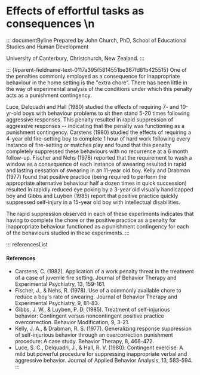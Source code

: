 # Effects of effortful tasks as consequences \n

::: documentByline
Prepared by John Church, PhD, School of Educational Studies and Human
Development

University of Canterbury, Christchurch, New Zealand.
:::

::: {#parent-fieldname-text-0117a395f5814551be367fd81b425515}
One of the penalties commonly employed as a consequence for
inappropriate behaviour in the home setting is the "extra chore". There
has been little in the way of experimental analysis of the conditions
under which this penalty acts as a punishment contingency.

Luce, Delquadri and Hall (1980) studied the effects of requiring 7- and
10-yr-old boys with behaviour problems to sit then stand 5-20 times
following aggressive responses. This penalty resulted in rapid
suppression of aggressive responses -- indicating that the penalty was
functioning as a punishment contingency. Carstens (1980) studied the
effects of requiring a 4-year old fire-setting boy to complete 1 hour of
hard work following every instance of fire-setting or matches play and
found that this penalty completely suppressed these behaviours with no
recurrence at a 6 month follow-up. Fischer and Nehs (1978) reported that
the requirement to wash a window as a consequence of each instance of
swearing resulted in rapid and lasting cessation of swearing in an
11-year old boy. Kelly and Drabman (1977) found that positive practice
(being required to perform the appropriate alternative behaviour half a
dozen times in quick succession) resulted in rapidly reduced eye poking
by a 3-year old visually handicapped boy and Gibbs and Luyben (1985)
report that positive practice quickly suppressed self-injury in a
15-year old boy with intellectual disabilities.

The rapid suppression observed in each of these experiments indicates
that having to complete the chore or the positive practice as a penalty
for inappropriate behaviour functioned as a punishment contingency for
each of the behaviours studied in these experiments.
:::

::: referencesList
#### References

-   Carstens, C. (1982). Application of a work penalty threat in the
    treatment of a case of juvenile fire setting. Journal of Behavior
    Therapy and Experimental Psychiatry, 13, 159-161.
-   Fischer, J., & Nehs, R. (1978). Use of a commonly available chore to
    reduce a boy\'s rate of swearing. Journal of Behavior Therapy and
    Experimental Psychiatry, 9, 81-83.
-   Gibbs, J. W., & Luyben, P. D. (1985). Treatment of self-injurious
    behavior: Contingent versus noncontingent positive practice
    overcorrection. Behavior Modification, 9, 3-21.
-   Kelly, J. A., & Drabman, R. S. (1977). Generalizing response
    suppression of self-injurious behavior through an overcorrection
    punishment procedure: A case study. Behavior Therapy, 8, 468-472.
-   Luce, S. C., Delquadri, J., & Hall, R. V. (1980). Contingent
    exercise: A mild but powerful procedure for suppressing
    inappropriate verbal and aggressive behavior. Journal of Applied
    Behavior Analysis, 13, 583-594.
:::
